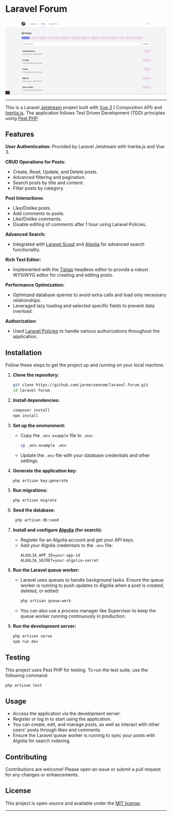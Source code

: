 # Laravel Forum

![Laravel Forum](https://github.com/jareerzeenam/laravel-forum/blob/main/public/assets/featured.png)

---
This is a Laravel [Jetstream](https://laravel.com/docs/11.x/starter-kits#laravel-jetstream) project built
with [Vue 3](https://vuejs.org/guide/extras/composition-api-faq.html) (
Composition API) and [Inertia.js](https://inertiajs.com/). The application follows Test
Driven Development (TDD) principles using [Pest PHP](https://pestphp.com/).

## Features

**User Authentication:** Provided by Laravel Jetstream with Inertia.js and Vue 3.

**CRUD Operations for Posts:**

- Create, Read, Update, and Delete posts.
- Advanced filtering and pagination.
- Search posts by title and content.
- Filter posts by category.

**Post Interactions:**

- Like/Dislike posts.
- Add comments to posts.
- Like/Dislike comments.
- Disable editing of comments after 1 hour using Laravel Policies.

**Advanced Search:**

- Integrated with [Laravel Scout](https://laravel.com/docs/11.x/scout) and [Algolia](https://algolia.com/) for advanced
  search functionality.

**Rich Text Editor:**

- Implemented with the [Tiptap](https://tiptap.dev/docs/editor/getting-started/overview) headless editor to provide a
  robust WYSIWYG editor for creating and editing posts.

**Performance Optimization:**

- Optimized database queries to avoid extra calls and load only necessary relationships.
- Leveraged lazy loading and selected specific fields to prevent data overload.

**Authorization:**

- Used [Laravel Policies](https://laravel.com/docs/11.x/authorization#creating-policies) to handle various
  authorizations throughout the application.

## Installation

Follow these steps to get the project up and running on your local machine.

1. **Clone the repository:**
   ```bash
   git clone https://github.com/jareerzeenam/laravel-forum.git
   cd laravel-forum
   ```

2. **Install dependencies:**
   ```bash
   composer install
   npm install
   ```

3. **Set up the environment:**
    - Copy the `.env.example` file to `.env`:
      ```bash
      cp .env.example .env
      ```
    - Update the `.env` file with your database credentials and other settings.

4. **Generate the application key:**
   ```bash
   php artisan key:generate
   ```

5. **Run migrations:**
   ```bash
   php artisan migrate
   ```

6. **Seed the database:**
   ```bash 
    php artisan db:seed
    ```

7. **Install and configure [Algolia](https://algolia.com/) (for search):**
    - Register for an Algolia account and get your API keys.
    - Add your Algolia credentials to the `.env` file:
      ```plaintext
      ALGOLIA_APP_ID=your-app-id
      ALGOLIA_SECRET=your-algolia-secret
      ```

8. **Run the Laravel queue worker:**
    - Laravel uses queues to handle background tasks. Ensure the queue worker is running to push updates to Algolia when
      a post is created, deleted, or edited:
      ```bash
      php artisan queue:work
      ```
    - You can also use a process manager like Supervisor to keep the queue worker running continuously in production.

9. **Run the development server:**
   ```bash
   php artisan serve
   npm run dev
   ```

## Testing

This project uses Pest PHP for testing. To run the test suite, use the following command:

```bash
php artisan test
```

## Usage

- Access the application via the development server.
- Register or log in to start using the application.
- You can create, edit, and manage posts, as well as interact with other users' posts through likes and comments.
- Ensure the Laravel queue worker is running to sync your posts with Algolia for search indexing.

## Contributing

Contributions are welcome! Please open an issue or submit a pull request for any changes or enhancements.

## License

This project is open-source and available under the [MIT license](LICENSE).

---
